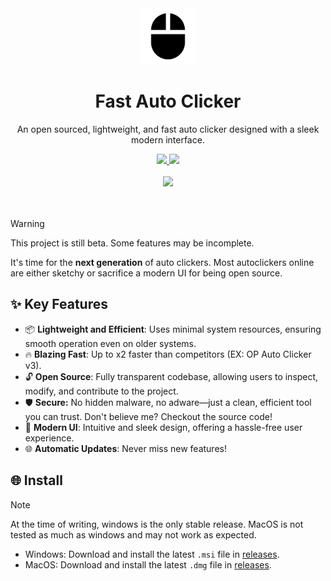 <div align="center">
    <img src="./src-tauri/icons/128x128.png" width="90px" height="auto" />
    <h1>Fast Auto Clicker</h1>
    <p align="center">An open sourced, lightweight, and fast auto clicker designed with a sleek modern interface.</p>
    <a href="https://github.com/jakemcquade/fastautoclicker/releases">
        <img src="https://img.shields.io/github/downloads/jakemcquade/fastautoclicker/total.svg?style=for-the-badge&color=ffffff&logo=docusign&logoColor=white" />
    </a>
    <a href="https://github.com/jakemcquade/fastautoclicker/releases">
        <img src="https://img.shields.io/github/v/release/jakemcquade/fastautoclicker?style=for-the-badge&logo=github&color=blue">
    </a>
</div>

<br />

<div align="center">
<img src="https://github.com/user-attachments/assets/" height="400px" />
</div>
<br />
<br />

> [!WARNING]
> This project is still beta. Some features may be incomplete.

It's time for the <strong>next generation</strong> of auto clickers. Most autoclickers online are either sketchy or sacrifice a modern UI for being open source.
<br />

## ✨ Key Features
- 📦 **Lightweight and Efficient**: Uses minimal system resources, ensuring smooth operation even on older systems.
- 🔥 **Blazing Fast**: Up to x2 faster than competitors (EX: OP Auto Clicker v3).
- 🔓 **Open Source**: Fully transparent codebase, allowing users to inspect, modify, and contribute to the project.
- 🛡️ **Secure:** No hidden malware, no adware—just a clean, efficient tool you can trust. Don't believe me? Checkout the source code!
- 🎨 **Modern UI**: Intuitive and sleek design, offering a hassle-free user experience.
- 🌐 **Automatic Updates**: Never miss new features!

## 🌐 Install
> [!NOTE]
> At the time of writing, windows is the only stable release. MacOS is not tested as much as windows and may not work as expected.

- Windows: Download and install the latest `.msi` file in [releases](https://github.com/jakemcquade/fastautoclicker/releases).
- MacOS: Download and install the latest `.dmg` file in [releases](https://github.com/jakemcquade/fastautoclicker/releases).